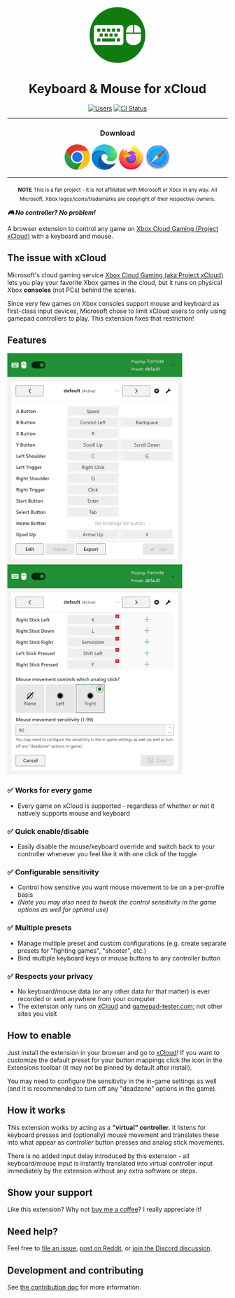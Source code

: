 <p align="center">
  <a href="https://idolize.github.io/xcloud-keyboard-mouse/"><img src="public/icon-128.png" alt="Logo" /></a>
</p>

<h1 align="center">Keyboard & Mouse for xCloud</h1>

<p align="center">
    <a href="https://chrome.google.com/webstore/detail/keyboard-mouse-for-xbox-x/nmfedkijhhigaikbadoijiolmjjgoimd"><img src="https://img.shields.io/chrome-web-store/users/nmfedkijhhigaikbadoijiolmjjgoimd" alt="Users" /></a>
    <a href="https://github.com/idolize/xcloud-keyboard-mouse/actions/workflows/build.yml"><img src="https://github.com/idolize/xcloud-keyboard-mouse/actions/workflows/build.yml/badge.svg?event=push&branch=master" alt="CI Status" /></a>
</p>

***

<h3 align="center">Download</h3>

<p align="center">
<a href="https://chrome.google.com/webstore/detail/keyboard-mouse-for-xbox-x/nmfedkijhhigaikbadoijiolmjjgoimd"><img src="docs/assets/dl_chrome.svg" height="58" alt="Download for Chrome"></a>
<a href="https://microsoftedge.microsoft.com/addons/detail/keyboard-mouse-for-xbox/ddgechhgijdmijagmnbhppbogpeflgih"><img src="docs/assets/dl_edge.png" height="58" alt="Download for Edge"></a>
<a href="https://addons.mozilla.org/firefox/addon/keyboard-mouse-for-xbox-xcloud/"><img src="docs/assets/dl_firefox.svg" height="58" alt="Download for Firefox"></a>
<a href="https://github.com/idolize/xcloud-keyboard-mouse/issues/13"><img src="docs/assets/dl_safari.svg" height="58" alt="Safari Info"></a>
</p>

***


<p align="center">
  <sub><b>NOTE</b> This is a fan project - it is not affiliated with Microsoft or Xbox in any way.
  All Microsoft, Xbox logos/icons/trademarks are copyright of their respective owners.</sub>
</p>

***🎮 No controller? No problem!***

A browser extension to control any game on [Xbox Cloud Gaming (Project xCloud)](https://xbox.com/play)  with a keyboard and mouse.

## The issue with xCloud

Microsoft's cloud gaming service [Xbox Cloud Gaming (aka Project xCloud)](https://xbox.com/play) lets you play your favorite Xbox games in the cloud, but it runs on physical Xbox **consoles** (not PCs) behind the scenes.

Since very few games on Xbox consoles support mouse and keyboard as first-class input devices, Microsoft chose to limit xCloud users to only using gamepad controllers to play. This extension fixes that restriction!

## Features

<img src = "docs/assets/extension_screenshot1.png" width="400" alt="Screenshot" /> <img src="docs/assets/extension_screenshot2.png" width="400" alt="Screenshot of editing" />

### ✅ Works for every game

- Every game on xCloud is supported - regardless of whether or not it natively supports mouse and keyboard

### ✅ Quick enable/disable

- Easily disable the mouse/keyboard override and switch back to your controller whenever you feel like it with one click of the toggle

### ✅ Configurable sensitivity

- Control how sensitive you want mouse movement to be on a per-profile basis
- *(Note you may also need to tweak the control sensitivity in the game options as well for optimal use)*

### ✅ Multiple presets

- Manage multiple preset and custom configurations (e.g. create separate presets for "fighting games", "shooter", etc.)
- Bind multiple keyboard keys or mouse buttons to any controller button

### ✅ Respects your privacy

- No keyboard/mouse data (or any other data for that matter) is ever recorded or sent anywhere from your computer
- The extension only runs on [xCloud](https://xbox.com/play) and [gamepad-tester.com](https://gamepad-tester.com); not other sites you visit

## How to enable

Just install the extension in your browser and go to [xCloud](https://xbox.com/play)! If you want to customize the default preset for your button mappings click the icon in the Extensions toolbar (it may not be pinned by default after install).

You may need to configure the sensitivity in the in-game settings as well (and it is recommended to turn off any "deadzone" options in the game).

## How it works

This extension works by acting as a **"virtual" controller**. It listens for keyboard presses and (optionally) mouse movement and translates these into what appear as *controller* button presses and analog stick movements.

There is no added input delay introduced by this extension - all keyboard/mouse input is instantly translated into virtual controller input immediately by the extension without any extra software or steps.

## Show your support

Like this extension? Why not [buy me a coffee](https://www.buymeacoffee.com/idolize)? I really appreciate it!

## Need help?

Feel free to [file an issue](https://github.com/idolize/xcloud-keyboard-mouse/issues), [post on Reddit](https://www.reddit.com/r/xcloudkeyboardmouse/), or [join the Discord discussion](https://discord.gg/5Jp9drge9m).

## Development and contributing

See [the contribution doc](CONTRIBUTING.md) for more information.

